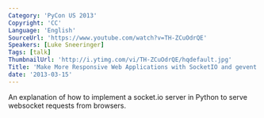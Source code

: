 ```yaml
---
Category: 'PyCon US 2013'
Copyright: 'CC'
Language: 'English'
SourceUrl: 'https://www.youtube.com/watch?v=TH-ZCuOdrQE'
Speakers: [Luke Sneeringer]
Tags: [talk]
ThumbnailUrl: 'http://i.ytimg.com/vi/TH-ZCuOdrQE/hqdefault.jpg'
Title: 'Make More Responsive Web Applications with SocketIO and gevent'
date: '2013-03-15'
---
```

An explanation of how to implement a socket.io server in Python to serve websocket requests from browsers.